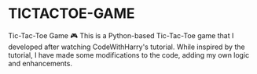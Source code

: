# TICTACTOE-GAME
Tic-Tac-Toe Game 🎮 This is a Python-based Tic-Tac-Toe game that I developed after watching CodeWithHarry's tutorial. While inspired by the tutorial, I have made some modifications to the code, adding my own logic and enhancements.  
